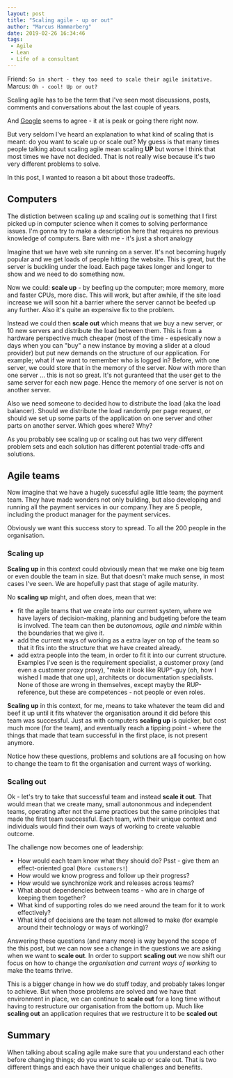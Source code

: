 ```yaml
---
layout: post
title: "Scaling agile - up or out"
author: "Marcus Hammarberg"
date: 2019-02-26 16:34:46
tags:
 - Agile
 - Lean
 - Life of a consultant
---
```


Friend: `So in short - they too need to scale their agile initative.`
Marcus: `Oh - cool! Up or out?`

Scaling agile has to be the term that I've seen most discussions, posts, comments and conversations about the last couple of years. 

And [Google](https://trends.google.com/trends/explore?date=all&q=agile%20scale) seems to agree - it at is peak or going there right now. 

But very seldom I've heard an explanation to what kind of scaling that is meant: do you want to scale up or scale out? 
My guess is that many times people talking about scaling agile mean scaling **UP** but worse I think that most times we have not decided. That is not really wise because it's two very different problems to solve. 

In this post, I wanted to reason a bit about those tradeoffs. 

<a name='more'></a>

## Computers
The distiction between scaling _up_ and scaling _out_ is something that I first picked up in computer science when it comes to solving performance issues. I'm gonna try to make a description here that requires no previous knowledge of computers. Bare with me - it's just a short analogy

Imagine that we have web site running on a server. It's not becoming hugely popular and we get loads of people hitting the website. This is great, but the server is buckling under the load. Each page takes longer and longer to show and we need to do something now. 

Now we could:
**scale up** - by beefing up the computer; more memory, more and faster CPUs, more disc. This will work, but after awhile, if the site load increase we will soon hit a barrier where the server cannot be beefed up any further. Also it's quite an expensive fix to the problem. 

Instead we could then **scale out** which means that we buy a new server, or 10 new servers and distribute the load between them. This is from a hardware perspective much cheaper (most of the time - espesically now a days when you can "buy" a new instance by moving a slider at a cloud provider) but put new demands on the structure of our application. For example; what if we want to remember who is logged in? Before, with one server, we could store that in the memory of the server. Now with more than one server ... this is not so great. It's not guranteed that the user get to the same server for each new page. Hence the memory of one server is not on another server. 

Also we need someone to decided how to distribute the load (aka the load balancer). Should we distribute the load randomly per page request, or should we set up some parts of the application on one server and other parts on another server. Which goes where? Why? 

As you probably see scaling up or scaling out has two very different problem sets and each solution has different potential trade-offs and solutions. 

## Agile teams
Now imagine that we have a hugely sucessful agile little team; the payment team. They have made wonders not only building, but also developing and running all the payment services in our company.They are 5 people, including the product manager for the payment services. 

Obviously we want this success story to spread. To all the 200 people in the organisation. 

### Scaling up
**Scaling up** in this context could obviously mean that we make one big team or even double the team in size. But that doesn't make much sense, in most cases I've seen.  We are hopefully past that stage of agile maturity. 

No **scaling up** might, and often does, mean that we:
  * fit the agile teams that we create into our current system, where we have layers of decision-making, planning and budgeting before the team is involved. The team can then be _autonomous, agile and nimble_ within the boundaries that we give it.  
  * add the current ways of working as a extra layer on top of the team so that it fits into the structure that we have created already. 
  * add extra people into the team, in order to fit it into our current structure. Examples I've seen is the requirement specialist, a customer proxy (and even a customer proxy proxy), "make it look like RUP"-guy (oh, how I wished I made that one up), architects or documentation specialists. None of those are wrong in themselves, except mayby the RUP-reference, but these are competences - not people or even roles. 

**Scaling  up** in this context, for me, means to take whatever the team did and beef it up until it fits whatever the organisation around it did before this team was successful. Just as with computers **scaling up** is quicker, but cost much more (for the team), and eventually reach a tipping point - where the things that made that team successful in the first place, is not present anymore. 

Notice how these questions, problems and solutions are all focusing on how to change the team to fit the organisation and current ways of working. 

### Scaling out
Ok - let's try to take that successful team and instead **scale it out**. That would mean that we create many, small autononmous and independent teams, operating after not the same practices but the same principles that made the first team successful. Each team, with their unique context and individuals would find their own ways of working to create valuable outcome. 

The challenge now becomes one of leadership:
* How would each team know what they should do? Psst - give them an effect-oriented goal (`More customers!`)
* How would we know progress and follow up their progress? 
* How would we synchronize work and releases across teams? 
* What about dependencies between teams - who are in charge of keeping them together? 
* What kind of supporting roles do we need around the team for it to work effectively?
* What kind of decisions are the team not allowed to make (for example around their technology or ways of working)?

Answering these questions (and many more) is way beyond the scope of the this post, but we can now see a change in the questions we are asking when we want to **scale out**. In order to support **scaling out** we now shift our focus on how to change the _organisation and current ways of working_ to make the teams thrive. 

This is a bigger change in how we do stuff today, and probably takes longer to achieve. But when those problems are solved and we have that environment in place, we can continue to **scale out** for a long time without having to restructure our organisation from the bottom up. Much like **scaling out** an application requires that we restructure it to be **scaled out**

## Summary
When talking about scaling agile make sure that you understand each other before changing things; do you want to scale up or scale out. That is two different things and each have their unique challenges and benefits. 
